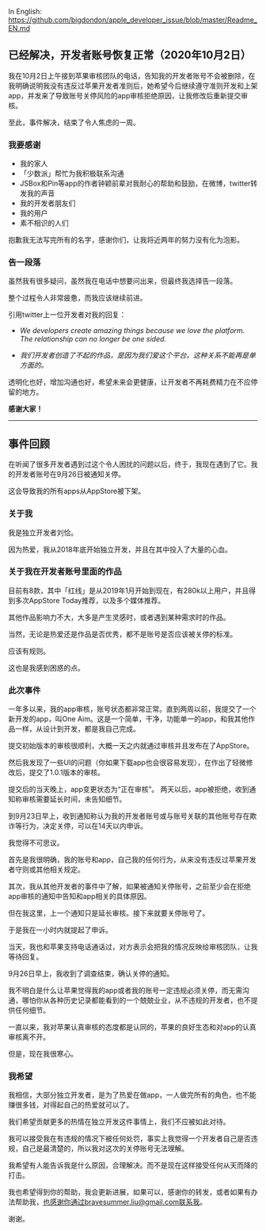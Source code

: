 In English:
<https://github.com/bigdondon/apple_developer_issue/blob/master/Readme_EN.md>

## 已经解决，开发者账号恢复正常（2020年10月2日）
我在10月2日上午接到苹果审核团队的电话，告知我的开发者账号不会被删除，在我明确说明我没有违反过苹果开发者准则后，她希望今后继续遵守准则开发和上架app，并发来了导致账号关停风险的app审核拒绝原因，让我修改后重新提交审核。

至此，事件解决，结束了令人焦虑的一周。

### 我要感谢
+ 我的家人
+ 「少数派」帮忙为我积极联系沟通
+ JSBox和Pin等app的作者钟颖前辈对我耐心的帮助和鼓励，在微博，twitter转发我的声音
+ 我的开发者朋友们
+ 我的用户
+ 素不相识的人们

抱歉我无法写完所有的名字，感谢你们，让我将近两年的努力没有化为泡影。

### 告一段落
虽然我有很多疑问，虽然我在电话中想要问出来，但最终我选择告一段落。

整个过程令人非常疲惫，而我应该继续前进。

引用twitter上一位开发者对我的回复：

- *We developers create amazing things because we love the platform. The relationship can no longer be one sided.*

- *我们开发者创造了不起的作品，是因为我们爱这个平台。这种关系不能再是单方面的。*

透明化也好，增加沟通也好，希望未来会更健康，让开发者不再耗费精力在不应停留的地方。

__感谢大家！__
___
## 事件回顾
在听闻了很多开发者遇到过这个令人困扰的问题以后，终于，我现在遇到了它。我的开发者账号在9月26日被通知关停。

这会导致我的所有apps从AppStore被下架。
### 关于我
我是独立开发者刘恰。

因为热爱，我从2018年底开始独立开发，并且在其中投入了大量的心血。
### 关于我在开发者账号里面的作品
目前有8款，其中「红线」是从2019年1月开始到现在，有280k以上用户，并且得到多次AppStore Today推荐，以及多个媒体推荐。

其他作品影响力不大，大多是产生灵感时，或者遇到某种需求时的作品。

当然，无论是热爱还是作品是否优秀，都不是账号是否应该被关停的标准。

应该有规则。

这也是我感到困惑的点。
### 此次事件
一年多以来，我的app审核，账号状态都非常正常。直到两周以前，我提交了一个新开发的app，叫One Aim。这是一个简单，干净，功能单一的app，和我其他作品一样，从设计到开发，都是我自己完成。

提交初始版本的审核很顺利，大概一天之内就通过审核并且发布在了AppStore。

然后我发现了一些UI的问题（你如果下载app也会很容易发现），在作出了轻微修改后，提交了1.0.1版本的审核。

提交后的当天晚上，app变更状态为“正在审核”。
两天以后，app被拒绝，收到通知称审核需要延长时间，未告知细节。

到9月23日早上，收到通知称认为我的开发者账号或与账号关联的其他账号存在欺诈等行为，决定关停，可以在14天以内申诉。

我觉得不可思议。

首先是我很明确，我的账号和app，自己我的任何行为，从来没有违反过苹果开发者守则或其他相关规定。

其次，我从其他开发者的事件中了解，如果被通知关停账号，之前至少会在拒绝app审核的通知中告知和app相关的具体原因。

但在我这里，上一个通知只是延长审核。接下来就要关停账号了。

于是我在一小时内就提起了申诉。

当天，我也和苹果支持电话通话过，对方表示会把我的情况反映给审核团队，让我等待回复。

9月26日早上，我收到了调查结束，确认关停的通知。

我不明白是什么让苹果觉得我的app或者我的账号一定违规必须关停，而无需沟通，哪怕你从各种历史记录都能看到的一个兢兢业业，从不违规的开发者，也不提供任何细节。

一直以来，我对苹果认真审核的态度都是认同的，苹果的良好生态和对app的认真审核离不开。

但是，现在我很寒心。

### 我希望
我相信，大部分独立开发者，是为了热爱在做app，一人做完所有的角色，也不能赚很多钱，对得起自己的热爱就可以了。

我们希望贡献更多的热情在独立开发这件事情上，我们不应被如此对待。

我可以接受我在有违规的情况下被任何处罚，事实上我觉得一个开发者自己是否违规，自己是最清楚的，所以我对这次的关停账号无法理解。

我希望有人能告诉我是什么原因，合理解决。而不是现在这样接受任何从天而降的打击。

我也希望得到你的帮助，我会更新进展，如果可以，感谢你的转发，或者如果有办法帮助我，也感谢你通过bravesummer.liu@gmail.com联系我。

谢谢。

